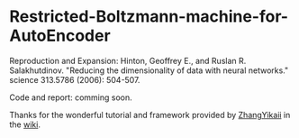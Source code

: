 # Restricted-Boltzmann-machine-for-AutoEncoder
Reproduction and Expansion:  Hinton, Geoffrey E., and Ruslan R. Salakhutdinov. "Reducing the dimensionality of data with neural networks." science 313.5786 (2006): 504-507.

Code and report: comming soon.

Thanks for the wonderful tutorial and framework provided by [ZhangYikaii](https://github.com/ZhangYikaii) in the [wiki](https://github.com/ZhangYikaii/Auxiliary-Material-for-AI-Platform-Application-Course/wiki/%E4%BD%9C%E4%B8%9A-%E8%87%AA%E7%BC%96%E7%A0%81%E5%99%A8-(Autoencoder)).
